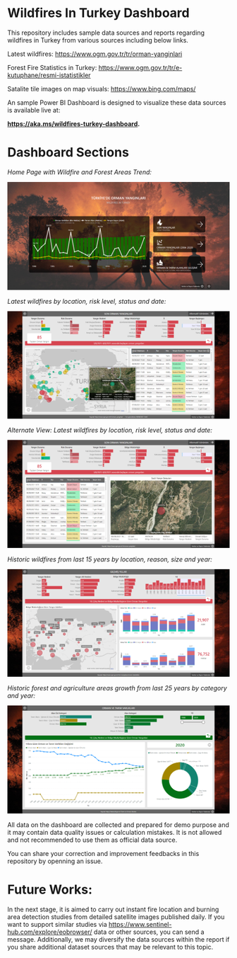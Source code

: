 # Wildfires In Turkey Dashboard

This repository includes sample data sources and reports regarding wildfires in Turkey from various sources including below links. 

Latest wildfires:
https://www.ogm.gov.tr/tr/orman-yanginlari

Forest Fire Statistics in Turkey: 
https://www.ogm.gov.tr/tr/e-kutuphane/resmi-istatistikler

Satalite tile images on map visuals:
https://www.bing.com/maps/

An sample Power BI Dashboard is designed to visualize these data sources is available live at:

**https://aka.ms/wildfires-turkey-dashboard.**

# Dashboard Sections

_Home Page with Wildfire and Forest Areas Trend:_

![](https://github.com/mustafaasiroglu/wildfires-turkey/blob/main/screenshot-1.png)

_Latest wildfires by location, risk level, status and date:_

![](https://github.com/mustafaasiroglu/wildfires-turkey/blob/main/screenshot-2.png)

_Alternate View: Latest wildfires by location, risk level, status and date:_

![](https://github.com/mustafaasiroglu/wildfires-turkey/blob/main/screenshot-3.png)

_Historic wildfires from last 15 years by location, reason, size and year:_

![](https://github.com/mustafaasiroglu/wildfires-turkey/blob/main/screenshot-4.png)

_Historic forest and agriculture areas growth from last 25 years by category and year:_

![](https://github.com/mustafaasiroglu/wildfires-turkey/blob/main/screenshot-5.png)

All data on the dashboard are collected and prepared for demo purpose and it may contain data quality issues or calculation mistakes. It is not allowed and not recommended to use them as official data source.

You can share your correction and improvement feedbacks in this repository by openning an issue.

# Future Works:

In the next stage, it is aimed to carry out instant fire location and burning area detection studies from detailed satellite images published daily. If you want to support similar studies via https://www.sentinel-hub.com/explore/eobrowser/ data or other sources, you can send a message. Additionally, we may diversify the data sources within the report if you share additional dataset sources that may be relevant to this topic.

